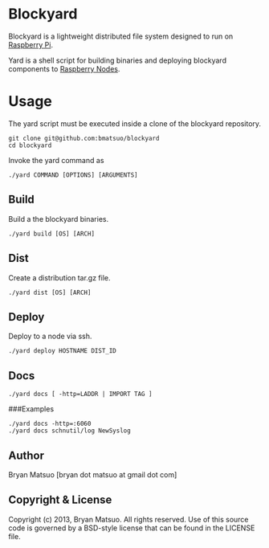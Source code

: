 [1]: http://www.raspberrypi.org "Raspberry Pi homepage"
[2]: # "Architecture"

Blockyard
=========

Blockyard is a lightweight distributed file system designed to run on
[Raspberry Pi][1].

Yard is a shell script for building binaries and deploying blockyard
components to [Raspberry Nodes][2].

Usage
=====

The yard script must be executed inside a clone of the blockyard
repository.

    git clone git@github.com:bmatsuo/blockyard
    cd blockyard

Invoke the yard command as

    ./yard COMMAND [OPTIONS] [ARGUMENTS]

Build
-----

Build a the blockyard binaries.

    ./yard build [OS] [ARCH]

Dist
----

Create a distribution tar.gz file.

    ./yard dist [OS] [ARCH]

Deploy
------

Deploy to a node via ssh.

    ./yard deploy HOSTNAME DIST_ID

Docs
----

    ./yard docs [ -http=LADDR | IMPORT TAG ]

###Examples

    ./yard docs -http=:6060
    ./yard docs schnutil/log NewSyslog

Author
------

Bryan Matsuo [bryan dot matsuo at gmail dot com]

Copyright & License
-------------------

Copyright (c) 2013, Bryan Matsuo.
All rights reserved.
Use of this source code is governed by a BSD-style license that can be
found in the LICENSE file.
